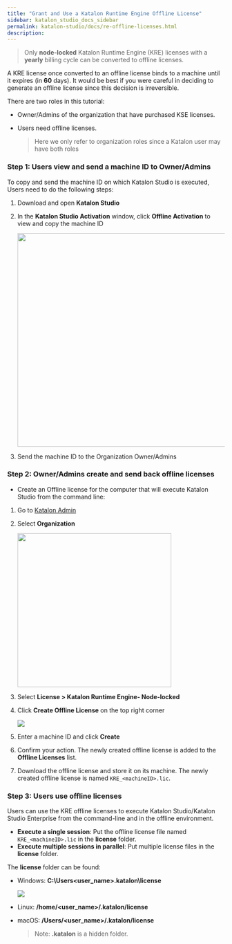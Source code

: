 ```yaml
---
title: "Grant and Use a Katalon Runtime Engine Offline License"
sidebar: katalon_studio_docs_sidebar
permalink: katalon-studio/docs/re-offline-licenses.html
description:
---
```

> Only **node-locked** Katalon Runtime Engine (KRE) licenses with a **yearly** billing cycle can be converted to offline licenses.

A KRE license once converted to an offline license binds to a machine until it expires (in **60** days). It would be best if you were careful in deciding to generate an offline license since this decision is irreversible.

There are two roles in this tutorial:

* Owner/Admins of the organization that have purchased KSE licenses.
* Users need offline licenses.

  > Here we only refer to organization roles since a Katalon user may have both roles

### Step 1: Users view and send a machine ID to Owner/Admins

To copy and send the machine ID on which Katalon Studio is executed, Users need to do the following steps:

1. Download and open **Katalon Studio**
2. In the **Katalon Studio Activation** window, click **Offline Activation** to view and copy the machine ID

   <img src="https://github.com/katalon-studio/docs-images/raw/master/katalon-studio/docs/create-offline-kse-licenses/view-machineid.png" width="494" height="">

3. Send the machine ID to the Organization Owner/Admins

### Step 2: Owner/Admins create and send back offline licenses

* Create an Offline license for the computer that will execute Katalon Studio from the command line:

1. Go to [Katalon Admin](https://admin.katalon.com/)
2. Select **Organization**

   <img src="https://github.com/katalon-studio/docs-images/raw/master/katalon-studio/docs/create-offline-kse-licenses/orgkat.png" width="356" height="">

3. Select **License > Katalon Runtime Engine- Node-locked**
4. Click **Create Offline License** on the top right corner

   <img src="https://github.com/katalon-studio/docs-images/raw/master/katalon-studio/docs/re-offline-licenses/button.png" width="" height="">

5. Enter a machine ID and click **Create**
6. Confirm your action. The newly created offline license is added to the **Offline Licenses** list.
7. Download the offline license and store it on its machine. The newly created offline license is named `KRE_<machineID>.lic`.

### Step 3: Users use offline licenses

Users can use the KRE offline licenses to execute Katalon Studio/Katalon Studio Enterprise from the command-line and in the offline environment.

* **Execute a single session**: Put the offline license file named `KRE_<machineID>.lic` in the **license** folder.
* **Execute multiple sessions in parallel**: Put multiple license files in the **license** folder.

The **license** folder can be found:

* Windows: **C:\Users\<user_name>\.katalon\license**

  <img src="https://github.com/katalon-studio/docs-images/raw/master/katalon-studio/docs/activate-RE/license.png" width="" height="">

* Linux: **/home/<user_name>/.katalon/license**

* macOS: **/Users/<user_name>/.katalon/license**

  > Note: **.katalon** is a hidden folder.
